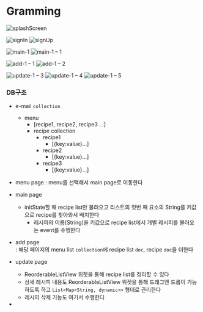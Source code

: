 # Gramming
  
![splashScreen](https://user-images.githubusercontent.com/81023768/203576310-af2b0652-81cf-4eda-a8ce-c7b1c6131dd2.png)  


![signIn](https://user-images.githubusercontent.com/81023768/203576344-32aedb81-f5ef-479d-8acd-6c97a8d7994c.png)
![signUp](https://user-images.githubusercontent.com/81023768/203576359-689686c5-a29d-40ca-a82d-1199935f373e.png)  

![main-1](https://user-images.githubusercontent.com/81023768/204557162-1ef2e913-1040-4869-8029-9e687d003f19.png)
![main-1 – 1](https://user-images.githubusercontent.com/81023768/204833421-ab609257-5881-4cc8-8026-5d3bc0c9dd14.png)



![add-1 – 1](https://user-images.githubusercontent.com/81023768/204557216-a7265396-6889-4b7b-9c6c-469cc3e511eb.png)
![add-1 – 2](https://user-images.githubusercontent.com/81023768/204557225-d14e230c-719f-40f7-afb4-f0c6da5b8758.png)  

![update-1 – 3](https://user-images.githubusercontent.com/81023768/204557314-0762dedf-3f06-4f8f-8f77-0cc1db068605.png)
![update-1 – 4](https://user-images.githubusercontent.com/81023768/204557311-6e85c6cf-7d81-43ce-896f-95d7954dae54.png)
![update-1 – 5](https://user-images.githubusercontent.com/81023768/204557306-c7ee3de5-59d6-4e23-b435-c153c05c2d23.png)  


  

### DB구조

- e-mail `collection`
	- menu 
		- [recipe1, recipe2, recipe3 ...]
		- recipe collection
			- recipe1
				- [{key:value}...]
			- recipe2
				- [{key:value}...]
			- recipe3
				- [{key:value}...]
- menu page
: menu를 선택해서 main page로 이동한다

- main page
  - initState할 때 recipe list만 불러오고 리스트의 첫번 째 요소의 String를 키값으로 recipe를 찾아와서 배치한다
	- 레시피의 이름(String)을 키값으로 recipe list에서 개별 레시피를 불러오는 event를 수행한다

- add page  
: 해당 페이지의 menu list `collection`에 recipe list `doc`, recipe `doc`을 더한다

- update page  
	- ReorderableListView 위젯을 통해 recipe list를 정리할 수 있다
	- 상세 레시피 내용도 ReorderableListView 위젯을 통해 드래그앤 드롭이 가능하도록 하고 `List<Map<String, dynamic>>` 형태로  관리한다
	- 레시피 삭제 기능도 여기서 수행한다


- 


